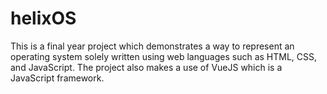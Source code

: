 # helixOS
This is a final year project which demonstrates a way to represent an operating system solely written using web languages such as HTML, CSS, and JavaScript.
The project also makes a use of VueJS which is a JavaScript framework.
